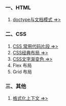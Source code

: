 ### 一、HTML
1. [doctype与文档模式 =>>](./Doctype.md)

### 二、CSS
1. [CSS 常用代码片段 =>>](./CSSSnippet.md)
2. [CSS经典布局 =>>](./CSSLayout.md)
3. [CSS文字渐变色 =>>](./TextGradient.md)
4. Flex 布局
5. Grid 布局

### 三、其他
1. [格式化上下文 =>>](./FormattingContext.md)